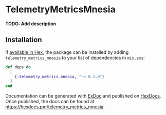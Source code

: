 # TelemetryMetricsMnesia

**TODO: Add description**

## Installation

If [available in Hex](https://hex.pm/docs/publish), the package can be installed
by adding `telemetry_metrics_mnesia` to your list of dependencies in `mix.exs`:

```elixir
def deps do
  [
    {:telemetry_metrics_mnesia, "~> 0.1.0"}
  ]
end
```

Documentation can be generated with [ExDoc](https://github.com/elixir-lang/ex_doc)
and published on [HexDocs](https://hexdocs.pm). Once published, the docs can
be found at <https://hexdocs.pm/telemetry_metrics_mnesia>.

